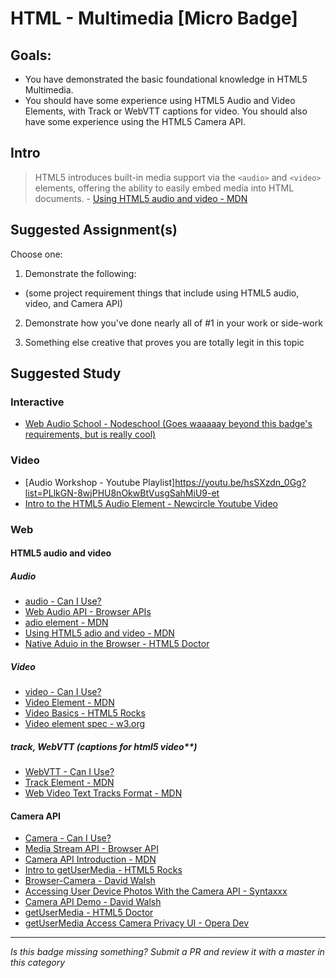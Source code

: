HTML - Multimedia [Micro Badge]
=================================================


Goals:
------

- You have demonstrated the basic foundational knowledge in HTML5 Multimedia.
- You should have some experience using HTML5 Audio and Video Elements, with Track or WebVTT captions for video. You should also have some experience using the HTML5 Camera API.


Intro
-----

> HTML5 introduces built-in media support via the `<audio>` and `<video>` elements, offering the ability to easily embed media into HTML documents. - [Using HTML5 audio and video - MDN](https://developer.mozilla.org/en-US/docs/Web/Guide/HTML/Using_HTML5_audio_and_video)



Suggested Assignment(s)
-----------------------

Choose one:

1) Demonstrate the following:  
- (some project requirement things that include using HTML5 audio, video, and Camera API)
 
2) Demonstrate how you've done nearly all of #1 in your work or side-work

3) Something else creative that proves you are totally legit in this topic


Suggested Study
---------------

### Interactive
- [Web Audio School - Nodeschool (Goes waaaaay beyond this badge's requirements, but is really cool)](https://github.com/mmckegg/web-audio-school)

### Video

- [Audio Workshop - Youtube Playlist]https://youtu.be/hsSXzdn_0Gg?list=PLlkGN-8wjPHU8nOkwBtVusgSahMiU9-et
- [Intro to the HTML5 Audio Element - Newcircle Youtube Video](https://www.youtube.com/watch?v=gcc0Jgot6Ts)

### Web

#### HTML5 audio and video
		
  ##### Audio
  
  - [audio - Can I Use?](http://caniuse.com/#search=audio)
  - [Web Audio API - Browser APIs](http://browserapis.wtf/browserapis/audio.html)
  - [adio element - MDN](https://developer.mozilla.org/en-US/docs/Web/HTML/Element/audio)
  - [Using HTML5 adio and video - MDN](https://developer.mozilla.org/en-US/docs/Web/Guide/HTML/Using_HTML5_audio_and_video)
  - [Native Aduio in the Browser - HTML5 Doctor](http://html5doctor.com/native-audio-in-the-browser/)
  	
  ##### Video
  
  - [video - Can I Use?](http://caniuse.com/#search=video)
  - [Video Element - MDN](https://developer.mozilla.org/en-US/docs/Web/HTML/Element/video)
  - [Video Basics - HTML5 Rocks](http://www.html5rocks.com/en/tutorials/video/basics/)
  - [Video element spec - w3.org](https://www.w3.org/TR/html-markup/video.html)

  ##### track, WebVTT (captions for html5 video**)
  
  - [WebVTT - Can I Use?](http://caniuse.com/#feat=webvtt)
  - [Track Element - MDN](https://developer.mozilla.org/en-US/docs/Web/HTML/Element/track)
  - [Web Video Text Tracks Format - MDN](https://developer.mozilla.org/en-US/docs/Web/API/Web_Video_Text_Tracks_Format)

#### Camera API

- [Camera - Can I Use?](http://caniuse.com/#search=camera)
- [Media Stream API - Browser API](http://browserapis.wtf/browserapis/mediastream.html)
- [Camera API Introduction - MDN](https://developer.mozilla.org/en-US/docs/Mozilla/Firefox_OS/API/Camera_API/Introduction)
- [Intro to getUserMedia - HTML5 Rocks](http://www.html5rocks.com/en/tutorials/getusermedia/intro/)
- [Browser-Camera - David Walsh](https://davidwalsh.name/browser-camera)
- [Accessing User Device Photos With the Camera API - Syntaxxx](http://www.syntaxxx.com/accessing-user-device-photos-with-the-html5-camera-api/)
- [Camera API Demo - David Walsh](https://www.davidwalsh.name/demo/camera.php)
- [getUserMedia - HTML5 Doctor](http://html5doctor.com/getusermedia/)
- [getUserMedia Access Camera Privacy UI - Opera Dev](https://dev.opera.com/articles/getusermedia-access-camera-privacy-ui/)


-----

*Is this badge missing something? Submit a PR and review it with a master in this category*

